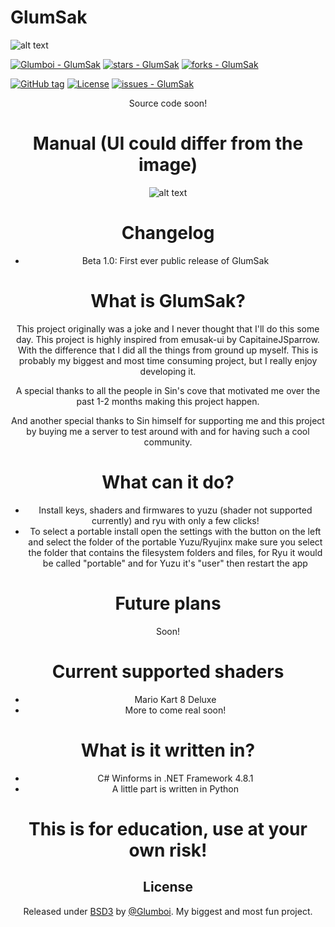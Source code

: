 # GlumSak

![alt text](https://i.imgur.com/xZktzsO.png)
  
[![Glumboi - GlumSak](https://img.shields.io/static/v1?label=Glumboi&message=GlumSak&color=blue&logo=github)](https://github.com/Glumboi/GlumSak "Go to GitHub repo")
[![stars - GlumSak](https://img.shields.io/github/stars/Glumboi/GlumSak?style=social)](https://github.com/Glumboi/GlumSak)
[![forks - GlumSak](https://img.shields.io/github/forks/Glumboi/GlumSak?style=social)](https://github.com/Glumboi/GlumSak)


[![GitHub tag](https://img.shields.io/github/tag/Glumboi/GlumSak?include_prereleases=&sort=semver&color=blue)](https://github.com/Glumboi/GlumSak/releases/)
[![License](https://img.shields.io/badge/License-BD3-blue)](#license)
[![issues - GlumSak](https://img.shields.io/github/issues/Glumboi/GlumSak)](https://github.com/Glumboi/GlumSak/issues)


<div align="center">

Source code soon!

# Manual (UI could differ from the image)
  ![alt text](https://i.imgur.com/0C5dTRA.png)
  
# Changelog
  - Beta 1.0:
    First ever public release of GlumSak
    
# What is GlumSak?
This project originally was a joke and I never thought that I'll do this some day.
This project is highly inspired from emusak-ui  by CapitaineJSparrow. With the difference 
that I did all the things from ground up myself. This is probably my biggest and most 
time consuming project, but I really enjoy developing it. 

A special thanks to all the people in Sin's cove that motivated me over the past 1-2 months 
making this project happen.

And another special thanks to Sin himself for supporting me and this project
by buying me a server to test around with and for having such a cool community.
  
# What can it do?
  - Install keys, shaders and firmwares to yuzu (shader not supported currently) and ryu with only a few clicks!
  - To select a portable install open the settings with the button on the left and select the folder of the portable Yuzu/Ryujinx make sure you select the folder that contains the filesystem folders and files, for Ryu it would be called "portable" and for Yuzu it's "user" then restart the app 
  
# Future plans
  Soon!
  
# Current supported shaders
  - Mario Kart 8 Deluxe
  - More to come real soon!
  
# What is it written in?
  - C# Winforms in .NET Framework 4.8.1
  - A little part is written in Python
  
  
# This is for education, use at your own risk!
  
## License

Released under [BSD3](/LICENSE) by [@Glumboi](https://github.com/Glumboi).
My biggest and most fun project. 
